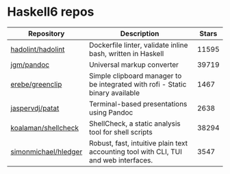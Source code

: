 # Haskell6 repos

| Repository                                                      | Description                                                                          | Stars |
| --------------------------------------------------------------- | ------------------------------------------------------------------------------------ | ----- |
| [hadolint/hadolint](https://github.com/hadolint/hadolint)       | Dockerfile linter, validate inline bash, written in Haskell                          | 11595 |
| [jgm/pandoc](https://github.com/jgm/pandoc)                     | Universal markup converter                                                           | 39719 |
| [erebe/greenclip](https://github.com/erebe/greenclip)           | Simple clipboard manager to be integrated with rofi - Static binary available        | 1467  |
| [jaspervdj/patat](https://github.com/jaspervdj/patat)           | Terminal-based presentations using Pandoc                                            | 2638  |
| [koalaman/shellcheck](https://github.com/koalaman/shellcheck)   | ShellCheck, a static analysis tool for shell scripts                                 | 38294 |
| [simonmichael/hledger](https://github.com/simonmichael/hledger) | Robust, fast, intuitive plain text accounting tool with CLI, TUI and web interfaces. | 3547  |

